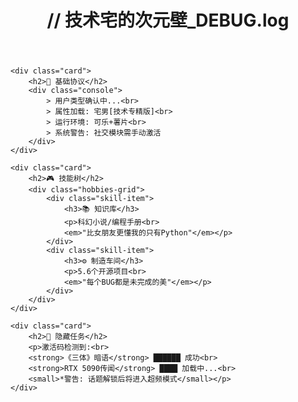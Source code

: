 <!DOCTYPE html>
<html lang="zh-CN">
<head>
    <meta charset="UTF-8">
    <title>技术宅的次元壁</title>
    <link rel="stylesheet" href="css/style.css">
</head>
<body>
    <header class="header">
        <h1>// 技术宅的次元壁_DEBUG.log</h1>
    </header>

    <div class="card">
        <h2>📡 基础协议</h2>
        <div class="console">
            > 用户类型确认中...<br>
            > 属性加载: 宅男[技术专精版]<br>
            > 运行环境: 可乐+薯片<br>
            > 系统警告: 社交模块需手动激活
        </div>
    </div>

    <div class="card">
        <h2>🎮 技能树</h2>
        <div class="hobbies-grid">
            <div class="skill-item">
                <h3>📚 知识库</h3>
                <p>科幻小说/编程手册<br>
                <em>"比女朋友更懂我的只有Python"</em></p>
            </div>
            <div class="skill-item">
                <h3>⚙️ 制造车间</h3>
                <p>5.6个开源项目<br>
                <em>"每个BUG都是未完成的美"</em></p>
            </div>
        </div>
    </div>

    <div class="card">
        <h2>🚀 隐藏任务</h2>
        <p>激活码检测到:<br>
        <strong>《三体》暗语</strong> ██████ 成功<br>
        <strong>RTX 5090传闻</strong> ████ 加载中...<br>
        <small>*警告: 话题解锁后将进入超频模式</small></p>
    </div>
</body>
</html>

